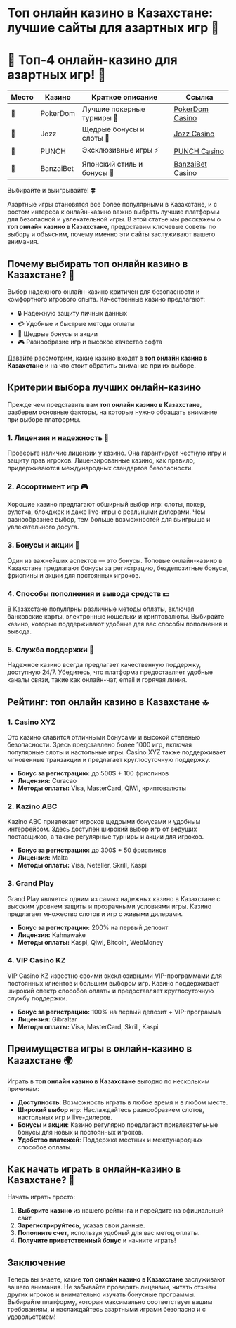 # Топ онлайн казино в Казахстане: лучшие сайты для азартных игр 🎰
# 🎰 Топ-4 онлайн-казино для азартных игр! 💸

| Место | Казино     | Краткое описание                 | Ссылка                                    |
|-------|------------|-----------------------------------|-------------------------------------------|
| 🥇    | PokerDom   | Лучшие покерные турниры 🎲        | [PokerDom Casino](https://brandplay.link/Bxg7SC7H)    |
| 🥈    | Jozz       | Щедрые бонусы и слоты 🎁          | [Jozz Casino](https://tk435zi5i9.com/alt/jozz/registration?e8250665e216213938eeaefaf3e61c0a)   |
| 🥉    | PUNCH      | Эксклюзивные игры ⚡              | [PUNCH Casino](https://betpunch1.com/d638d6d39)       |
| 🏅    | BanzaiBet  | Японский стиль и бонусы 🏮        | [BanzaiBet Casino](https://bnzstr009.com/e9rVJ)        |

Выбирайте и выигрывайте! 🍀

Азартные игры становятся все более популярными в Казахстане, и с ростом интереса к онлайн-казино важно выбрать лучшие платформы для безопасной и увлекательной игры. В этой статье мы расскажем о **топ онлайн казино в Казахстане**, предоставим ключевые советы по выбору и объясним, почему именно эти сайты заслуживают вашего внимания. 

## Почему выбирать топ онлайн казино в Казахстане? 🎲

Выбор надежного онлайн-казино критичен для безопасности и комфортного игрового опыта. Качественные казино предлагают:
- 🔒 Надежную защиту личных данных
- 💳 Удобные и быстрые методы оплаты
- 🎁 Щедрые бонусы и акции
- 🎮 Разнообразие игр и высокое качество софта

Давайте рассмотрим, какие казино входят в **топ онлайн казино в Казахстане** и на что стоит обратить внимание при их выборе.

## Критерии выбора лучших онлайн-казино

Прежде чем представить вам **топ онлайн казино в Казахстане**, разберем основные факторы, на которые нужно обращать внимание при выборе платформы.

### 1. Лицензия и надежность 🔐
Проверьте наличие лицензии у казино. Она гарантирует честную игру и защиту прав игроков. Лицензированные казино, как правило, придерживаются международных стандартов безопасности.

### 2. Ассортимент игр 🎮
Хорошие казино предлагают обширный выбор игр: слоты, покер, рулетка, блэкджек и даже live-игры с реальными дилерами. Чем разнообразнее выбор, тем больше возможностей для выигрыша и увлекательного досуга.

### 3. Бонусы и акции 🎁
Один из важнейших аспектов — это бонусы. Топовые онлайн-казино в Казахстане предлагают бонусы за регистрацию, бездепозитные бонусы, фриспины и акции для постоянных игроков.

### 4. Способы пополнения и вывода средств 💵
В Казахстане популярны различные методы оплаты, включая банковские карты, электронные кошельки и криптовалюты. Выбирайте казино, которые поддерживают удобные для вас способы пополнения и вывода.

### 5. Служба поддержки 💬
Надежное казино всегда предлагает качественную поддержку, доступную 24/7. Убедитесь, что платформа предоставляет удобные каналы связи, такие как онлайн-чат, email и горячая линия.

## Рейтинг: топ онлайн казино в Казахстане 🔝

### 1. **Casino XYZ**
Это казино славится отличными бонусами и высокой степенью безопасности. Здесь представлено более 1000 игр, включая популярные слоты и настольные игры. Casino XYZ также поддерживает мгновенные транзакции и предлагает круглосуточную поддержку.

- **Бонус за регистрацию:** до 500$ + 100 фриспинов
- **Лицензия:** Curacao
- **Методы оплаты:** Visa, MasterCard, QIWI, криптовалюты

### 2. **Kazino ABC**
Kazino ABC привлекает игроков щедрыми бонусами и удобным интерфейсом. Здесь доступен широкий выбор игр от ведущих поставщиков, а также регулярные турниры и акции для игроков.

- **Бонус за регистрацию:** до 300$ + 50 фриспинов
- **Лицензия:** Malta
- **Методы оплаты:** Visa, Neteller, Skrill, Kaspi

### 3. **Grand Play**
Grand Play является одним из самых надежных казино в Казахстане с высоким уровнем защиты и прозрачными условиями игры. Казино предлагает множество слотов и игр с живыми дилерами.

- **Бонус за регистрацию:** 200% на первый депозит
- **Лицензия:** Kahnawake
- **Методы оплаты:** Kaspi, Qiwi, Bitcoin, WebMoney

### 4. **VIP Casino KZ**
VIP Casino KZ известно своими эксклюзивными VIP-программами для постоянных клиентов и большим выбором игр. Казино поддерживает широкий спектр способов оплаты и предоставляет круглосуточную службу поддержки.

- **Бонус за регистрацию:** 100% на первый депозит + VIP-программа
- **Лицензия:** Gibraltar
- **Методы оплаты:** Visa, MasterCard, Skrill, Kaspi

## Преимущества игры в онлайн-казино в Казахстане 🌍

Играть в **топ онлайн казино в Казахстане** выгодно по нескольким причинам:

- **Доступность**: Возможность играть в любое время и в любом месте.
- **Широкий выбор игр**: Наслаждайтесь разнообразием слотов, настольных игр и live-дилеров.
- **Бонусы и акции**: Казино регулярно предлагают привлекательные бонусы для новых и постоянных игроков.
- **Удобство платежей**: Поддержка местных и международных способов оплаты.
  
## Как начать играть в онлайн-казино в Казахстане? 🚀

Начать играть просто:
1. **Выберите казино** из нашего рейтинга и перейдите на официальный сайт.
2. **Зарегистрируйтесь**, указав свои данные.
3. **Пополните счет**, используя удобный для вас метод оплаты.
4. **Получите приветственный бонус** и начните играть!

## Заключение

Теперь вы знаете, какие **топ онлайн казино в Казахстане** заслуживают вашего внимания. Не забывайте проверять лицензии, читать отзывы других игроков и внимательно изучать бонусные программы. Выбирайте платформу, которая максимально соответствует вашим требованиям, и наслаждайтесь азартными играми безопасно и с удовольствием!
